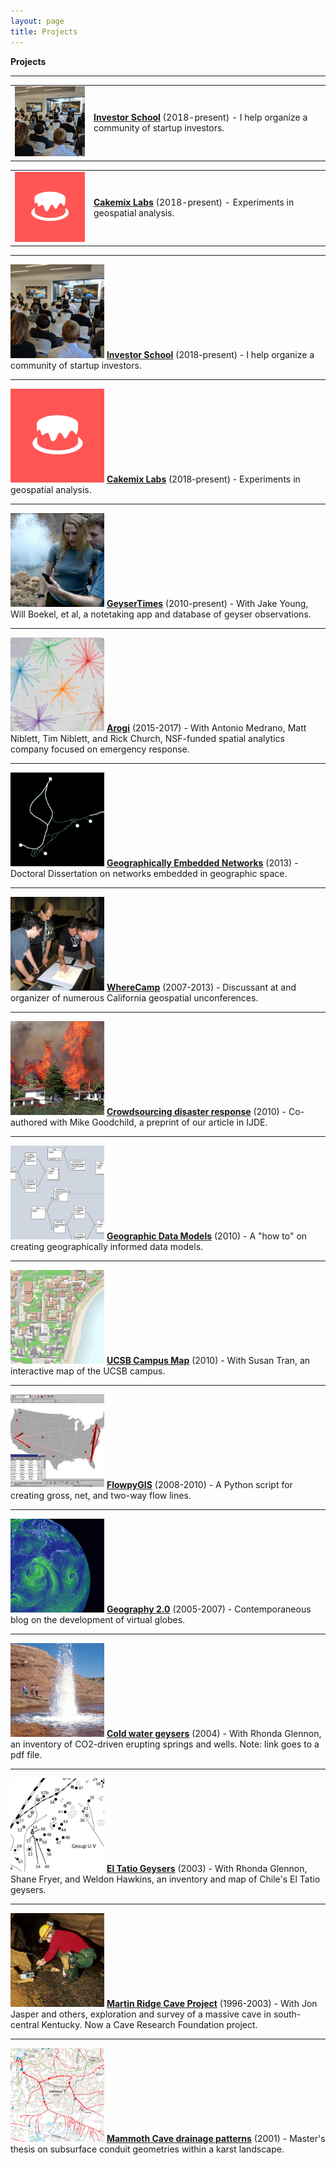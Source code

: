 ```yaml
---
layout: page
title: Projects
---
```


<b>Projects</b>

---

<table>
    <tr>
        <td width="25%">
            <a href="https://github.com/investorschool"><img src="/public/projects-pix/pitches.jpg" width="150em" alt="startup pitches" /></a>
        </td>
        <td>
            <a href="https://github.com/investorschool"><b>Investor School</b></a>
            (2018-present) - I help organize a community of startup investors.
        </td>
    </tr>
</table>

<table>
    <tr>
        <td width="25%">
            <a href="https://www.cakemix.com/"><img src="/public/projects-pix/cakemix_logo_test.jpg" width="150em" alt="cakemix labs logo" /></a>
        </td>
        <td>
            <a href="https://www.cakemix.com/"><b>Cakemix Labs</b></a> (2018-present) - Experiments in geospatial analysis.
        </td>
    </tr>
</table>

---

<p>
    <a href="https://github.com/investorschool"><img src="/public/projects-pix/pitches.jpg" width="150em" alt="startup pitches" /></a>
    <a href="https://github.com/investorschool"><b>Investor School</b></a> (2018-present) - I help organize a community of startup investors.
</p>

---

<p>
  <a href="https://www.cakemix.com/"><img src="/public/projects-pix/cakemix_logo_test.jpg" width="150em" alt="cakemix labs logo" /></a>
  <a href="https://www.cakemix.com/"><b>Cakemix Labs</b></a> (2018-present) - Experiments in geospatial analysis.
</p>

---

<p>
  <a href="https://geysertimes.org/"><img src="/public/projects-pix/geysertimes.jpg" width="150em" alt="GeyserTimes app in use" /></a>
  <a href="https://geysertimes.org/"><b>GeyserTimes</b></a> (2010-present) - With Jake Young, Will Boekel, et al, a notetaking app and database of geyser observations.
</p>

---

<p>
  <a href="https://github.com/arogi"><img src="/public/projects-pix/arogi.jpg" width="150em" alt="arogi spider diagram" /></a>
  <a href="https://github.com/arogi"><b>Arogi</b></a> (2015-2017) - With Antonio Medrano, Matt Niblett, Tim Niblett, and Rick Church, NSF-funded spatial analytics company focused on emergency response.
</p>

---

<p>
  <a href="https://alanglennon.com/genets/"><img src="/public/projects-pix/genets.jpg" width="150em" alt="Trail network near UCSB" /></a>
  <a href="https://alanglennon.com/genets/"><b>Geographically Embedded Networks</b></a> (2013) - Doctoral Dissertation on networks embedded in geographic space.
</p>

---

<p>
  <a href="https://github.com/WhereCamp"><img src="/public/projects-pix/wherecamp.jpg" width="150em" alt="People planning a mapping party" /></a>
  <a href="https://github.com/WhereCamp"><b>WhereCamp</b></a> (2007-2013) - Discussant at and organizer of numerous California geospatial unconferences.
</p>

---

<p>
  <a href="https://www.researchgate.net/publication/220473289_Crowdsourcing_geographic_information_for_disaster_response_A_research_frontier_International_Journal_of_Digital_Earth_33_231-241"><img src="/public/projects-pix/jesusita.jpg" width="150em" alt="Jesusita fire burning behind a hillside house." /></a>
  <a href="https://www.researchgate.net/publication/220473289_Crowdsourcing_geographic_information_for_disaster_response_A_research_frontier_International_Journal_of_Digital_Earth_33_231-241"><b>Crowdsourcing disaster response</b></a> (2010) - Co-authored with Mike Goodchild, a preprint of our article in IJDE.
</p>

---

<p>
  <a href="https://www.researchgate.net/publication/220606129_Creating_and_Validating_Object-Oriented_Geographic_Data_Models_Modeling_Flow_within_GIS"><img src="/public/projects-pix/flowmodel.jpg" width="150em" alt="Flow data model examples in UML." /></a>
  <a href="https://www.researchgate.net/publication/220606129_Creating_and_Validating_Object-Oriented_Geographic_Data_Models_Modeling_Flow_within_GIS"><b>Geographic Data Models</b></a> (2010) - A "how to" on creating geographically informed data models.
</p>

---

<p>
  <a href="http://mapdev.geog.ucsb.edu/"><img src="/public/projects-pix/campusmap.jpg" width="150em" alt="UCSB online map" /></a>
<a href="http://mapdev.geog.ucsb.edu/"><b>UCSB Campus Map</b></a> (2010) - With Susan Tran, an interactive map of the UCSB campus.
</p>

---

<p>
    <a href="https://github.com/glennon/FlowpyGIS"><img src="/public/projects-pix/flowpygis.jpg" width="150em" alt="Flow lines on a map" /></a>
  <a href="https://github.com/glennon/FlowpyGIS"><b>FlowpyGIS</b></a> (2008-2010) - A Python script for creating gross, net, and two-way flow lines.
</p>

---

<p>
  <a href="https://geography2.blogspot.com/"><img src="/public/projects-pix/geography2.jpg" width="150em" alt="Wind currents on a virtual globe." /></a>
  <a href="https://geography2.blogspot.com/"><b>Geography 2.0</b></a> (2005-2007) - Contemporaneous blog on the development of virtual globes.
</p>

---

<p>
  <a href="https://pdfs.semanticscholar.org/57b3/1748382bfb9176d580fb69c5a0ff7ed8b6e0.pdf"><img src="/public/projects-pix/crystalin1995.jpg" width="150em" alt="Crystal Geyser, Utah" /></a>
  <a href="https://pdfs.semanticscholar.org/57b3/1748382bfb9176d580fb69c5a0ff7ed8b6e0.pdf"><b>Cold water geysers</b></a> (2004) - With Rhonda Glennon, an inventory of CO2-driven erupting springs and wells. Note: link goes to a pdf file.
</p>

---

<p>
  <a href="https://www.researchgate.net/publication/284255246_The_extraordinary_thermal_activity_of_El_Tatio_Geyser_Field_Antofagasta_Region_Chile"><img src="/public/projects-pix/eltatio.jpg" width="150em" alt="A map section of El Tatio Geysers, Chile" /></a>
<a href="https://www.researchgate.net/publication/284255246_The_extraordinary_thermal_activity_of_El_Tatio_Geyser_Field_Antofagasta_Region_Chile"><b>El Tatio Geysers</b></a> (2003) - With Rhonda Glennon, Shane Fryer, and Weldon Hawkins, an inventory and map of Chile's El Tatio geysers.
</p>

---

<p>
  <a href="https://alanglennon.com/martin-ridge-cave/"><img src="/public/projects-pix/conductivitytest.jpg" width="150em" alt="In-cave science" /></a>
  <a href="https://alanglennon.com/martin-ridge-cave/"><b>Martin Ridge Cave Project</b></a> (1996-2003) - With Jon Jasper and others, exploration and survey of a massive cave in south-central Kentucky. Now a Cave Research Foundation project.
</p>

---

<p>
    <a href="https://www.researchgate.net/publication/216876725_Application_of_Morphometric_Relationships_to_Active_Flow_Networks_within_the_Mammoth_Cave_Watershed"><img src="/public/projects-pix/mammothdrainage.jpg" width="150em" alt="Karst groundwater basin map" /></a>
  <a href="https://www.researchgate.net/publication/216876725_Application_of_Morphometric_Relationships_to_Active_Flow_Networks_within_the_Mammoth_Cave_Watershed"><b>Mammoth Cave drainage patterns</b></a> (2001) - Master's thesis on subsurface conduit geometries within a karst landscape.
</p>
